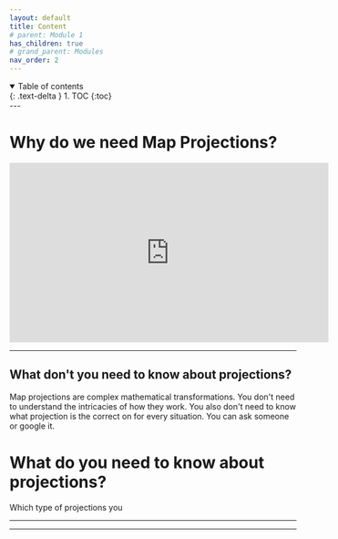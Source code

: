 ```yaml
---
layout: default
title: Content
# parent: Module 1
has_children: true
# grand_parent: Modules
nav_order: 2
---
```


<details open markdown="block">
  <summary>
    Table of contents
  </summary>
  {: .text-delta }
1. TOC
{:toc}
</details>
---

# Why do we need Map Projections?

<iframe width="560" height="315" src="https://www.youtube.com/embed/kIID5FDi2JQ" title="YouTube video player" frameborder="0" allow="accelerometer; autoplay; clipboard-write; encrypted-media; gyroscope; picture-in-picture" allowfullscreen></iframe>

---

## What **don't** you need to know about projections?

Map projections are complex mathematical transformations.  You don't need to understand the intricacies of how they work.  You also don't need to know what projection is the correct on for every situation.  You can ask someone or google it.  

# What **do** you need to know about projections?

Which type of projections you

---

---



